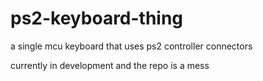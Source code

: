 # ps2-keyboard-thing
a single mcu keyboard that uses ps2 controller connectors

currently in development and the repo is a mess
